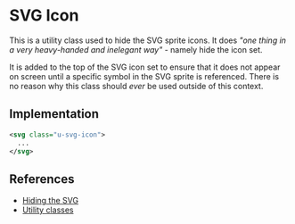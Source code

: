 # SVG Icon

This is a utility class used to hide the SVG sprite icons. It does _"one thing in a very heavy-handed and inelegant way"_ - namely hide the icon set.

It is added to the top of the SVG icon set to ensure that it does not appear on screen until a specific symbol in the SVG sprite is referenced. There is no reason why this class should _ever_ be used outside of this context.

## Implementation

```svg
<svg class="u-svg-icon">
  ...
</svg>
```

## References

- [Hiding the SVG](https://www.npmjs.com/package/gulp-svg-symbols#svgclassname)
- [Utility classes](https://csswizardry.com/2015/03/more-transparent-ui-code-with-namespaces/#utility-namespaces-u-)


